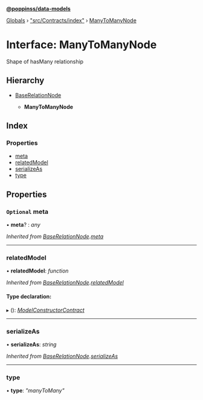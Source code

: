 **[@poppinss/data-models](../README.md)**

[Globals](../README.md) › ["src/Contracts/index"](../modules/_src_contracts_index_.md) › [ManyToManyNode](_src_contracts_index_.manytomanynode.md)

# Interface: ManyToManyNode

Shape of hasMany relationship

## Hierarchy

* [BaseRelationNode](_src_contracts_index_.baserelationnode.md)

  * **ManyToManyNode**

## Index

### Properties

* [meta](_src_contracts_index_.manytomanynode.md#optional-meta)
* [relatedModel](_src_contracts_index_.manytomanynode.md#relatedmodel)
* [serializeAs](_src_contracts_index_.manytomanynode.md#serializeas)
* [type](_src_contracts_index_.manytomanynode.md#type)

## Properties

### `Optional` meta

• **meta**? : *any*

*Inherited from [BaseRelationNode](_src_contracts_index_.baserelationnode.md).[meta](_src_contracts_index_.baserelationnode.md#optional-meta)*

___

###  relatedModel

• **relatedModel**: *function*

*Inherited from [BaseRelationNode](_src_contracts_index_.baserelationnode.md).[relatedModel](_src_contracts_index_.baserelationnode.md#relatedmodel)*

#### Type declaration:

▸ (): *[ModelConstructorContract](_src_contracts_index_.modelconstructorcontract.md)*

___

###  serializeAs

• **serializeAs**: *string*

*Inherited from [BaseRelationNode](_src_contracts_index_.baserelationnode.md).[serializeAs](_src_contracts_index_.baserelationnode.md#serializeas)*

___

###  type

• **type**: *"manyToMany"*